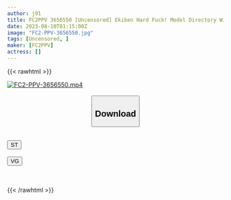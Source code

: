 ```yaml
---
author: j91
title: FC2PPV 3656550 [Uncensored] Ekiben Hard Fuck! Model Directory Winning Level Facial Deviation Value. The Slender 40kg Whitening Body Of Takane No Hana In Her School Days Is Obscene. Electric Massager Climax Attack On Clean Shaved Pussy With M-Shaped Open Leg Shame Play.
date: 2023-08-10T01:15:00Z
image: "FC2-PPV-3656550.jpg"
tags: [Uncensored, ]
maker: [FC2PPV]
actress: []
---
```



{{< rawhtml >}}

<div class="video" data-videoid="eP3ba4Zz0JTYrpK">
    <a href="javascript:;">
        <img src="https://my.j91.asia/posts/FC2-PPV-3656550/FC2-PPV-3656550.jpg" width="WIDTH" height="HEIGHT" alt="FC2-PPV-3656550.mp4" loading="lazy">
    </a>
</div>

<script type="text/javascript" src="https://j91.asia/asset/on-demand-st.js"></script>

<br>
  <link rel="stylesheet" href="https://j91.asia/asset/bs5.css">
  
  <center>
  <button class="btn btn-primary" type="button" data-bs-toggle="collapse" data-bs-target=".multi-collapse" aria-expanded="false" aria-controls="multiCollapseExample1 multiCollapseExample2"><h2>Download</h2></button></center>
</p>
<div class="row">
  <div class="col">
    <div class="collapse multi-collapse" id="multiCollapseExample1">
      <div class="card card-body">
	      	      <br>
<div class="buttons">  
<a href="https://streamtape.to/v/eP3ba4Zz0JTYrpK"><button class="btn-hover color-3"><i class="fa fa-download"></i> ST</button></a></div>
    </div>
  </div>
</div>
  <div class="col">
    <div class="collapse multi-collapse" id="multiCollapseExample2">
      <div class="card card-body">
	      <br>
<div class="buttons">
    <a href="https://vidguard.to/v/m7WJxgg7KzxBzeQ"><button class="btn-hover color-9"><i class="fa fa-download"></i> VG</button></a></div>
<br><br>
      </div>
    </div>
  </div>
</div>

{{< /rawhtml >}}